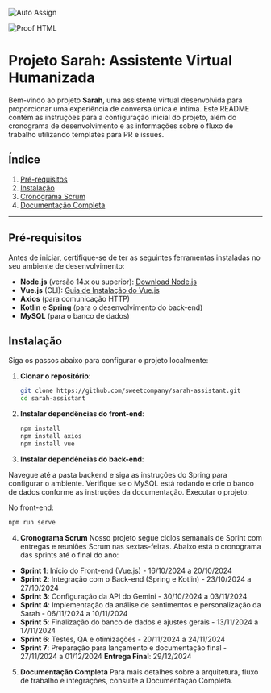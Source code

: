 ![Auto Assign](https://github.com/a-sweet-company/demo-repository/actions/workflows/auto-assign.yml/badge.svg)

![Proof HTML](https://github.com/a-sweet-company/demo-repository/actions/workflows/proof-html.yml/badge.svg)

# Projeto Sarah: Assistente Virtual Humanizada

Bem-vindo ao projeto **Sarah**, uma assistente virtual desenvolvida para proporcionar uma experiência de conversa única e íntima. Este README contém as instruções para a configuração inicial do projeto, além do cronograma de desenvolvimento e as informações sobre o fluxo de trabalho utilizando templates para PR e issues.

## Índice

1. [Pré-requisitos](#pré-requisitos)
2. [Instalação](#instalação)
3. [Cronograma Scrum](#cronograma-scrum)
5. [Documentação Completa](#documentação-completa)

---

## Pré-requisitos

Antes de iniciar, certifique-se de ter as seguintes ferramentas instaladas no seu ambiente de desenvolvimento:

- **Node.js** (versão 14.x ou superior): [Download Node.js](https://nodejs.org/)
- **Vue.js** (CLI): [Guia de Instalação do Vue.js](https://vuejs.org/guide/installation.html)
- **Axios** (para comunicação HTTP)
- **Kotlin** e **Spring** (para o desenvolvimento do back-end)
- **MySQL** (para o banco de dados)

## Instalação

Siga os passos abaixo para configurar o projeto localmente:

1. **Clonar o repositório**:
   ```bash
   git clone https://github.com/sweetcompany/sarah-assistant.git
   cd sarah-assistant

2. **Instalar dependências do front-end**:

   ```bash
   npm install
   npm install axios
   npm install vue
   
3. **Instalar dependências do back-end**:

Navegue até a pasta backend e siga as instruções do Spring para configurar o ambiente.
Verifique se o MySQL está rodando e crie o banco de dados conforme as instruções da documentação.
Executar o projeto:

No front-end:
  ```bash
  npm run serve
  ````



4. **Cronograma Scrum**
Nosso projeto segue ciclos semanais de Sprint com entregas e reuniões Scrum nas sextas-feiras. Abaixo está o cronograma das sprints até o final do ano:

- **Sprint 1**: Início do Front-end (Vue.js) - 16/10/2024 a 20/10/2024
- **Sprint 2**: Integração com o Back-end (Spring e Kotlin) - 23/10/2024 a 27/10/2024
- **Sprint 3**: Configuração da API do Gemini - 30/10/2024 a 03/11/2024
- **Sprint 4**: Implementação da análise de sentimentos e personalização da Sarah - 06/11/2024 a 10/11/2024
- **Sprint 5**: Finalização do banco de dados e ajustes gerais - 13/11/2024 a 17/11/2024
- **Sprint 6**: Testes, QA e otimizações - 20/11/2024 a 24/11/2024
- **Sprint 7**: Preparação para lançamento e documentação final - 27/11/2024 a 01/12/2024
**Entrega Final**: 29/12/2024

5. **Documentação Completa**
Para mais detalhes sobre a arquitetura, fluxo de trabalho e integrações, consulte a Documentação Completa.


